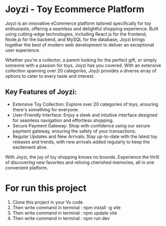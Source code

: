 <h1>Joyzi - Toy Ecommerce Platform</h1>
    <p>Joyzi is an innovative eCommerce platform tailored specifically for toy enthusiasts, offering a seamless and delightful shopping experience. Built using cutting-edge technologies, including React.js for the frontend, Node.js for the backend, and MySQL for the database, Joyzi brings together the best of modern web development to deliver an exceptional user experience.</p>

  <p>Whether you're a collector, a parent looking for the perfect gift, or simply someone with a passion for toys, Joyzi has you covered. With an extensive collection spanning over 20 categories, Joyzi provides a diverse array of options to cater to every taste and interest.</p>

   <h2>Key Features of Joyzi:</h2>
    <ul>
        <li>Extensive Toy Collection: Explore over 20 categories of toys, ensuring there's something for everyone.</li>
        <li>User-Friendly Interface: Enjoy a sleek and intuitive interface designed for seamless navigation and effortless shopping.</li>
        <li>Secure Payment Gateway: Shop with confidence using our secure payment gateway, ensuring the safety of your transactions.</li>
        <li>Regular Updates and New Arrivals: Stay up-to-date with the latest toy releases and trends, with new arrivals added regularly to keep the excitement alive.</li>
    </ul>

  <p>With Joyzi, the joy of toy shopping knows no bounds. Experience the thrill of discovering new favorites and reliving cherished memories, all in one convenient platform.</p>
   
<h1>For run this project </h1>
 <ol>
        <li>Clone this project in your Vs code</li>
        <li>Then write command in terminal : npm install -g vite</li>
        <li>Then write command in terminal : npm update vite</li>
        <li>Then write command in terminal : npm run dev</li>
     
   </ol>
